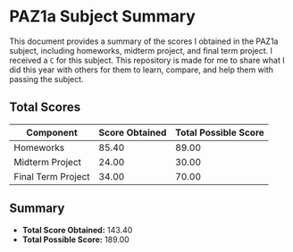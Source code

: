 # PAZ1a Subject Summary

This document provides a summary of the scores I obtained in the PAZ1a subject, including homeworks, midterm project, and final term project. I received a `C` for this subject. This repository is made for me to share what I did this year with others for them to learn, compare, and help them with passing the subject.

## Total Scores

| Component          | Score Obtained | Total Possible Score |
|--------------------|----------------|----------------------|
| Homeworks          | 85.40          | 89.00                |
| Midterm Project    | 24.00          | 30.00                |
| Final Term Project | 34.00          | 70.00                |

## Summary

- **Total Score Obtained:** 143.40
- **Total Possible Score:** 189.00